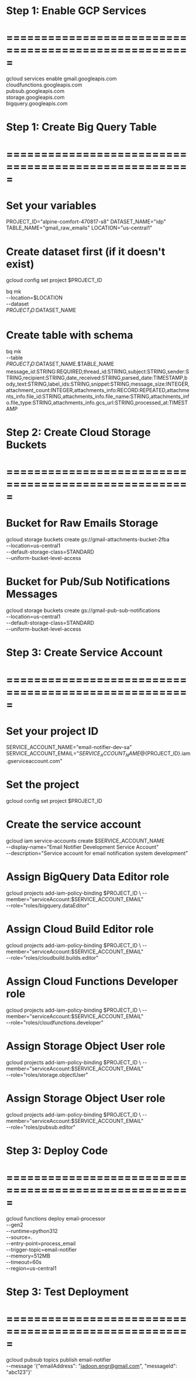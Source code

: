 
# Step 1: Enable GCP Services
# =====================================================
gcloud services enable gmail.googleapis.com \
  cloudfunctions.googleapis.com \
  pubsub.googleapis.com \
  storage.googleapis.com \
  bigquery.googleapis.com


# Step 1: Create Big Query Table
# =====================================================

# Set your variables
PROJECT_ID="alpine-comfort-470817-s8"
DATASET_NAME="idp"
TABLE_NAME="gmail_raw_emails"
LOCATION="us-central1"

# Create dataset first (if it doesn't exist)
gcloud config set project $PROJECT_ID

bq mk \
    --location=$LOCATION \
    --dataset \
    $PROJECT_ID:$DATASET_NAME

# Create table with schema
bq mk \
    --table \
    $PROJECT_ID:$DATASET_NAME.$TABLE_NAME \
    message_id:STRING:REQUIRED,thread_id:STRING,subject:STRING,sender:STRING,recipient:STRING,date_received:STRING,parsed_date:TIMESTAMP,body_text:STRING,label_ids:STRING,snippet:STRING,message_size:INTEGER,attachment_count:INTEGER,attachments_info:RECORD:REPEATED,attachments_info.file_id:STRING,attachments_info.file_name:STRING,attachments_info.file_type:STRING,attachments_info.gcs_url:STRING,processed_at:TIMESTAMP

# Step 2: Create Cloud Storage Buckets
# =====================================================
# Bucket for Raw Emails Storage
gcloud storage buckets create gs://gmail-attachments-bucket-2fba \
    --location=us-central1 \
    --default-storage-class=STANDARD \
    --uniform-bucket-level-access

# Bucket for Pub/Sub Notifications Messages
gcloud storage buckets create gs://gmail-pub-sub-notifications \
    --location=us-central1 \
    --default-storage-class=STANDARD \
    --uniform-bucket-level-access


# Step 3: Create Service Account
# =====================================================
# Set your project ID
SERVICE_ACCOUNT_NAME="email-notifier-dev-sa"
SERVICE_ACCOUNT_EMAIL="${SERVICE_ACCOUNT_NAME}@${PROJECT_ID}.iam.gserviceaccount.com"

# Set the project
gcloud config set project $PROJECT_ID

# Create the service account
gcloud iam service-accounts create $SERVICE_ACCOUNT_NAME \
    --display-name="Email Notifier Development Service Account" \
    --description="Service account for email notification system development"

# Assign BigQuery Data Editor role
gcloud projects add-iam-policy-binding $PROJECT_ID \
    --member="serviceAccount:$SERVICE_ACCOUNT_EMAIL" \
    --role="roles/bigquery.dataEditor"

# Assign Cloud Build Editor role
gcloud projects add-iam-policy-binding $PROJECT_ID \
    --member="serviceAccount:$SERVICE_ACCOUNT_EMAIL" \
    --role="roles/cloudbuild.builds.editor"

# Assign Cloud Functions Developer role
gcloud projects add-iam-policy-binding $PROJECT_ID \
    --member="serviceAccount:$SERVICE_ACCOUNT_EMAIL" \
    --role="roles/cloudfunctions.developer"

# Assign Storage Object User role
gcloud projects add-iam-policy-binding $PROJECT_ID \
    --member="serviceAccount:$SERVICE_ACCOUNT_EMAIL" \
    --role="roles/storage.objectUser"

# Assign Storage Object User role
gcloud projects add-iam-policy-binding $PROJECT_ID \
    --member="serviceAccount:$SERVICE_ACCOUNT_EMAIL" \
    --role="roles/pubsub.editor"


# Step 3: Deploy Code
# =====================================================
gcloud functions deploy email-processor \
    --gen2 \
    --runtime=python312 \
    --source=. \
    --entry-point=process_email \
    --trigger-topic=email-notifier \
    --memory=512MB \
    --timeout=60s \
    --region=us-central1  


# Step 3: Test Deployment
# =====================================================
gcloud pubsub topics publish email-notifier \
  --message '{"emailAddress": "jadoon.engr@gmail.com", "messageId": "abc123"}'
